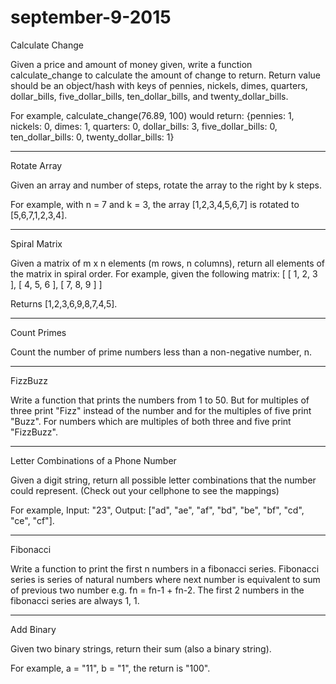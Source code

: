 # september-9-2015

Calculate Change

Given a price and amount of money given, write a function calculate_change to calculate the amount of change to return. Return value should be an object/hash with keys of pennies, nickels, dimes, quarters, dollar_bills, five_dollar_bills, ten_dollar_bills, and twenty_dollar_bills.

For example, calculate_change(76.89, 100) would return: {pennies: 1, nickels: 0, dimes: 1, quarters: 0, dollar_bills: 3, five_dollar_bills: 0, ten_dollar_bills: 0, twenty_dollar_bills: 1}

----

Rotate Array

Given an array and number of steps, rotate the array to the right by k steps. 

For example, with n = 7 and k = 3, the array [1,2,3,4,5,6,7] is rotated to [5,6,7,1,2,3,4].

----

Spiral Matrix

Given a matrix of m x n elements (m rows, n columns), return all elements of the matrix in spiral order.
For example, given the following matrix:
[
 [ 1, 2, 3 ],
 [ 4, 5, 6 ],
 [ 7, 8, 9 ]
]

Returns [1,2,3,6,9,8,7,4,5].

----

Count Primes

Count the number of prime numbers less than a non-negative number, n.

----

FizzBuzz

Write a function that prints the numbers from 1 to 50. But for multiples of three print "Fizz" instead of the number and for the multiples of five print "Buzz". For numbers which are multiples of both three and five print "FizzBuzz".

----

Letter Combinations of a Phone Number

Given a digit string, return all possible letter combinations that the number could represent. (Check out your cellphone to see the mappings) 

For example, Input: "23", Output: ["ad", "ae", "af", "bd", "be", "bf", "cd", "ce", "cf"].

----

Fibonacci

Write a function to print the first n numbers in a fibonacci series. Fibonacci series is series of natural numbers where next number is equivalent to sum of previous two number e.g. fn = fn-1 + fn-2. 
The first 2 numbers in the fibonacci series are always  1, 1.

----

Add Binary

Given two binary strings, return their sum (also a binary string).

For example, a = "11", b = "1", the return is "100".

